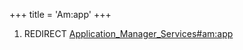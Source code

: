 +++
title = 'Am:app'
+++

1.  REDIRECT
    [Application_Manager_Services#am:app](Application_Manager_Services#amapp "wikilink")
